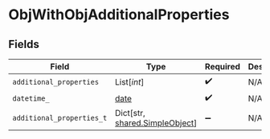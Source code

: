 # ObjWithObjAdditionalProperties


## Fields

| Field                                                                 | Type                                                                  | Required                                                              | Description                                                           |
| --------------------------------------------------------------------- | --------------------------------------------------------------------- | --------------------------------------------------------------------- | --------------------------------------------------------------------- |
| `additional_properties`                                               | List[*int*]                                                           | :heavy_check_mark:                                                    | N/A                                                                   |
| `datetime_`                                                           | [date](https://docs.python.org/3/library/datetime.html#date-objects)  | :heavy_check_mark:                                                    | N/A                                                                   |
| `additional_properties_t`                                             | Dict[str, [shared.SimpleObject](../../models/shared/simpleobject.md)] | :heavy_minus_sign:                                                    | N/A                                                                   |